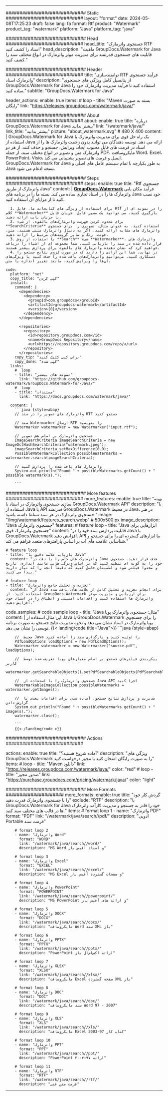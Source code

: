 
---
############################# Static ############################
layout: "format"
date:  2024-05-08T17:25:23
draft: false
lang: fa
format: Rtf
product: "Watermark"
product_tag: "watermark"
platform: "Java"
platform_tag: "java"

############################# Head ############################
head_title: "جستجوی واترمارک RTF اسناد را کشف کنید"
head_description: "ماهیت GroupDocs.Watermark for Java قابلیت های جستجوی قدرتمند برای مدیریت موثر واترمارک در انواع مختلف سند را کشف کنید."

############################# Header ############################
title: "توانمندسازی RTF فرآیند جستجوی واترمارک اسناد" 
description: "از پتانسیل کامل ویژگی های جستجوی GroupDocs.Watermark for Java استفاده کنید تا فرآیند مدیریت واترمارک خود را ساده کنید."
subtitle: "GroupDocs.Watermark for Java" 

header_actions:
  enable: true
  items:
    #  loop
    - title: "Maven بسته به صورت رایگان"
      link: "https://releases.groupdocs.com/watermark/java/"
      
############################# About ############################
about:
    enable: true
    title: "درباره GroupDocs.Watermark for Java بیشتر بدانید"
    link: "/watermark/java/"
    link_title: "بیشتر بدانید"
    picture: "about_watermark.svg" # 480 X 400
    content: |
       GroupDocs.Watermark for Java یک راه حل قوی برای مدیریت واترمارک با استفاده از Java ارائه می دهد. توسعه دهندگان می توانند بدون زحمت واترمارک ها را از اسناد در فرمت های فایل محبوب ایجاد، ویرایش، جستجو و حذف کنند. از هر دو واترمارک متن و تصویر در انواع مختلف سند، از جمله PDF، مایکروسافت Word، Excel، PowerPoint، Visio، ایمیل و فرمت های تصویر پشتیبانی می کند. GroupDocs.Watermark for Java به طور یکپارچه با تمام سیستم عامل های اصلی و Java نسخه ادغام می شود.

############################# Steps ############################
steps:
    enable: true
    title: "Rtf جستجوی واترمارک از طریق Java"
    content: |
      **[GroupDocs.Watermark](https://products.groupdocs.com/watermark/java/)** فرآیند مکان یابی واترمارک ها را در اسناد تجاری ساده می کند. بسته ما را در برنامه های Java خود نصب کنید تا از مزایای آن استفاده کنید.
      
      1. برای استفاده از ویژگی های کتابخانه ما، فایل Rtf را در نمونه ای از کلاس **Watermarker** بارگیری کنید. می توانید یک مسیر فایل، جریان فایل یا جریان بایت ارائه دهید.
      2. برای محدود کردن فهرست واترمارک‌های بالقوه، از شیء **SearchCriteria** استفاده کنید. به عنوان مثال، تصویری را برای جستجوی واترمارک های مشابه ارائه کنید. اگر به دنبال واترمارک متنی هستید، متن، فونت، رنگ و سایر گزینه‌های مرتبط را ارائه دهید.
      3. با استفاده از روش **Search** شیء **Watermarker**، واترمارک های قرار داده شده در سند را بازیابی کنید. شما مجموعه ای از اشیاء را دریافت خواهید کرد که نشان دهنده واترمارک های بالقوه برای پردازش بیشتر هستند.
      4. در نهایت، شما این آزادی را دارید که در صورت لزوم نتایج جستجو را دستکاری کنید. می‌توانید واترمارک‌های یافت شده را حذف کنید یا ویژگی‌های آن‌ها را ویرایش کنید، مانند تغییر اندازه یا متن.
   
    code:
      platform: "net"
      copy_title: "کپی کردن"
      install:
        command: |
          <dependencies>
            <dependency>
              <groupId>com.groupdocs</groupId>
              <artifactId>groupdocs-watermark</artifactId>
              <version>{0}</version>
            </dependency>
          </dependencies>

          <repositories>
            <repository>
              <id>repository.groupdocs.com</id>
              <name>GroupDocs Repository</name>
              <url>https://repository.groupdocs.com/repo/</url>
            </repository>
          </repositories>
        copy_tip: "برای کپی کلیک کنید"
        copy_done: "کپی شده"
      links:
        #  loop
        - title: "نمونه های بیشتر"
          link: "https://github.com/groupdocs-watermark/GroupDocs.Watermark-for-Java/"
        #  loop
        - title: "مستندات"
          link: "https://docs.groupdocs.com/watermark/java/"
          
      content: |
        ```java {style=abap}
        // واترمارک های تصویر را در سند RTF جستجو کنید

        // سند Watermarker ارسال RTF را بنویسید
        Watermarker watermarker = new Watermarker("input.rtf");
        
        // جستجوی واترمارک بر اساس هش تصویر
        ImageSearchCriteria imageSearchCriteria = new ImageDctHashSearchCriteria("watermark.jpeg");
        imageSearchCriteria.setMaxDifference(0.9);
        PossibleWatermarkCollection possibleWatermarks = watermarker.search(imageSearchCriteria);

        // واترمارک های یافت شده را پردازش کنید
        System.out.println("Found " + possibleWatermarks.getCount() + " possible watermark(s).");
        
        ```          
        
############################# More features ############################
more_features:
  enable: true
  title: "بهینه سازی جستجوی واترمارک در اسناد با GroupDocs.Watermark API"
  description: "با استفاده از Java با API قدرتمند GroupDocs.Watermark در محیط Java، در هنر جستجوی واترمارک در هر سند تسلط داشته باشید."
  image: "/img/watermark/features_search.webp" # 500x500 px
  image_description: "Java جستجوی واترمارک"
  features:
    # feature loop
    - title: "Java ابزارهایی برای جستجوی واترمارک قوی"
      content: "قابلیت پردازش سند خود را در Java با GroupDocs.Watermark افزایش دهید. API ما ابزارهای گسترده ای را برای جستجو و شناسایی علامت های آب بر اساس پارامترهای متعدد فراهم می کند."

    # feature loop
    - title: "بازیابی علامت دقیق با Java"
      content: "واترمارک های خاص را با دقت در Java هدف قرار دهید. جستجوی خود را به گونه ای تنظیم کنید که بر اساس ویژگی هایی مانند اندازه، تاریخ و محتوا فیلتر شود و اطمینان حاصل کنید که دقیقاً آنچه را که نیاز دارید پیدا می کنید."

    # feature loop
    - title: "تجزیه و تحلیل جامع واترمارک"
      content: "از Java برای انجام تجزیه و تحلیل کامل از علامت های یافت شده استفاده کنید. از GroupDocs.Watermark برای ارزیابی و مدیریت موثر واترمارک ها استفاده کنید و اقدامات امنیتی و انطباق را در اسناد خود افزایش دهید."
      
  code_samples:
    # code sample loop
    - title: "Java مثال: جستجوی واترمارک پویا"
      content: |
        این مثال استفاده از Java با GroupDocs.Watermark را برای جستجوی پویا واترمارک در اسناد نشان می دهد و نحوه مدیریت نتایج جستجو به صورت برنامه نویسی را نشان می دهد.
        {{< landing/code title="Java">}}
        ```java {style=abap}
        
        //  محیط Java را اولیه کنید و بارگذاری سند را آماده کنید
        PdfLoadOptions loadOptions = new PdfLoadOptions();
        Watermarker watermarker = new Watermarker("source.pdf", loadOptions);

        //  پیکربندی فیلترهای جستجو بر اساس معیارهای پویا تعریف شده توسط کاربر
        watermarker.getSearchableObjects().setPdfSearchableObjects(PdfSearchableObjects.AttachedImages);

        //  جستجوی واترمارک را با استفاده از Java API اجرا کنید
        WatermarkableImageCollection possibleWatermarks = watermarker.getImages();

        //  مدیریت و پردازش نتایج جستجو، آماده شدن برای اقدامات بعدی یا گزارش دادن
        System.out.println("Found " + possibleWatermarks.getCount() + " image(s).");
        watermarker.close();

        ```
        {{< /landing/code >}}


############################# Actions ############################

actions:
  enable: true
  title: "آماده شروع هستید؟"
  description: "ویژگی های GroupDocs.Watermark را به صورت رایگان امتحان کنید یا مجوز درخواست کنید"
  items:
    #  loop
    - title: "Maven دانلود"
      link: "https://releases.groupdocs.com/watermark/java/"
      color: "red"
        #  loop
    - title: "صدور مجوز"
      link: "https://purchase.groupdocs.com/pricing/watermark/java/"
      color: "light"


############################# More Formats #####################
more_formats:
    enable: true
    title: "گردش کار خود را با جستجوی واترمارک قدرت دهید"
    exclude: "RTF"
    description: "با GroupDocs.Watermark for Java خود را قادر به جستجو و مدیریت کارآمد واترمارک ها در قالب های مختلف سند کنید."
    items: 
        # format loop 1
        - name: "واترمارک PDF"
          format: "PDF"
          link: "/watermark/java/search//pdf/"
          description: "ادوبی Portable فرمت سند"

        # format loop 2
        - name: "واترمارک Word"
          format: "WORD"
          link: "/watermark/java/search//word/"
          description: "MS Word و اسناد آفیس باز"
          
        # format loop 3
        - name: "واترمارک Excel"
          format: "EXCEL"
          link: "/watermark/java/search//excel/"
          description: "MS Excel و صفحات گسترده آفیس باز"

        # format loop 4
        - name: "واترمارک PowerPoint"
          format: "POWERPOINT"
          link: "/watermark/java/search//powerpoint/"
          description: "MS PowerPoint و ارائه های آفیس باز"

        # format loop 5
        - name: "واترمارک DOCX"
          format: "DOCX"
          link: "/watermark/java/search//docx/"
          description: "مایکروسافت Word سند XML باز"
          
        # format loop 6
        - name: "واترمارک PPTX"
          format: "PPTX"
          link: "/watermark/java/search//pptx/"
          description: "PowerPoint ارائه اکس‌ام‌ال باز"
          
        # format loop 7
        - name: "واترمارک XLSX"
          format: "XLSX"
          link: "/watermark/java/search//xlsx/"
          description: "مایکروسافت Excel صفحه گسترده XML باز"

        # format loop 8
        - name: "واترمارک DOC"
          format: "DOC"
          link: "/watermark/java/search//doc/"
          description: "سند مایکروسافت Word 97 - 2007"

        # format loop 9
        - name: "واترمارک XLS"
          format: "XLS"
          link: "/watermark/java/search//xls/"
          description: "مایکروسافت Excel کتاب کار 97-2003"

        # format loop 10
        - name: "واترمارک PPT"
          format: "PPT"
          link: "/watermark/java/search//ppt/"
          description: "PowerPoint ارائه ۹۷—۲۰۰۳"

        # format loop 11
        - name: "واترمارک RTF"
          format: "RTF"
          link: "/watermark/java/search//rtf/"
          description: "فرمت متن غنی"

---